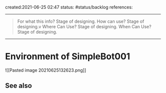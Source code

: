 created:2021-06-25 02:47
status: #status/backlog 
references: 
___
> For what this info? Stage of designing.
> How can use? Stage of designing.v
> Where Can Use? Stage of designing.
> When Can Use? Stage of designing.

___
# Environment of SimpleBot001
![[Pasted image 20210625132623.png]]



## See also
